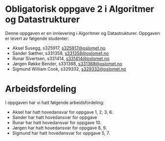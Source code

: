# Obligatorisk oppgave 2 i Algoritmer og Datastrukturer

Denne oppgaven er en innlevering i Algoritmer og Datastrukturer. 
Oppgaven er levert av følgende studenter:
* Aksel Susegg, s325917, s325917@oslomet.no
* Sander Sæther, s331358, s331358@oslomet.no
* Runar Sivertsen, s331414, s331414@oslomet.no
* Jørgen Røkke Bender, s331368, s331368@oslomet.no
* Sigmund William Cook, s329332, s329332@oslomet.no

# Arbeidsfordeling

I oppgaven har vi hatt følgende arbeidsfordeling:
* Aksel har hatt hovedansvar for oppgave 1, 2, 3, 6. 
* Sander har hatt hovedansvar for oppgave 
* Runar har hatt hovedansvar for oppgave 10.
* Jørgen har hatt hovedansvar for oppgave 8, 9.
* Sigmund har hatt hovedansvar for oppgave 5, 7.
